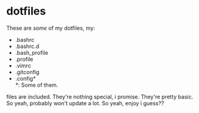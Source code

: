 # dotfiles
These are *some* of my dotfiles, my:

* .bashrc
* .bashrc.d
* .bash_profile
* .profile
* .vimrc
* .gitconfig
* .config\*  
\*: Some of them.

files are included. They're nothing special, i promise. They're pretty basic. So yeah, probably won't
update a lot. So yeah, enjoy i guess??
